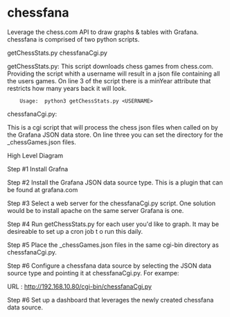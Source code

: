 # chessfana
Leverage the chess.com API to draw graphs &amp; tables with Grafana.  chessfana is comprised of two python scripts.

getChessStats.py
chessfanaCgi.py

getChessStats.py: This script downloads chess games from chess.com.  Providing the script whith a username will result in a json file containing all the users games.  On line 3 of the script there is a minYear attribute that restricts how many years back it will look.

        Usage:  python3 getChessStats.py <USERNAME>

chessfanaCgi.py:

This is a cgi script that will process the chess json files when called on by the Grafana JSON data store.  On line three you can set the directory for the <username>_chessGames.json files.

High Level Diagram
<diagram>
  
  Step #1
Install Grafna

Step #2
Install the Grafana JSON data source type.  This is a plugin that can be found at grafana.com

Step #3
Select a web server for the chessfanaCgi.py script.  One solution would be to install apache on the same server Grafana is one.  

Step #4
Run getChessStats.py for each user you'd like to graph.  It may be desireable to set up a cron job t
o run this daily.

Step #5
Place the <userame>_chessGames.json files in the same cgi-bin directory as chessfanaCgi.py.

Step #6
Configure a chessfana data source by selecting the JSON data source type and pointing it at chessfanaCgi.py.  For exampe:

URL :  http://192.168.10.80/cgi-bin/chessfanaCgi.py

Step #6
Set up a dashboard that leverages the newly created chessfana data source.
